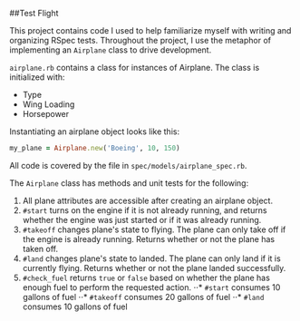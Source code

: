 ##Test Flight

This project contains code I used to help familiarize myself with writing and organizing RSpec tests. Throughout the project, I use the metaphor of implementing an `Airplane` class to drive development.

`airplane.rb` contains a class for instances of Airplane. The class is initialized with:
* Type
* Wing Loading
* Horsepower

Instantiating an airplane object looks like this:
```ruby
my_plane = Airplane.new('Boeing', 10, 150)
```

All code is covered by the file in `spec/models/airplane_spec.rb`.

The `Airplane` class has methods and unit tests for the following:

1. All plane attributes are accessible after creating an airplane object.
2. `#start` turns on the engine if it is not already running, and returns whether the engine was just started or if it was already running.
3. `#takeoff` changes plane's state to flying. The plane can only take off if the engine is already running. Returns whether or not the plane has taken off.
4. `#land` changes plane's state to landed. The plane can only land if it is currently flying. Returns whether or not the plane landed successfully.
5. `#check_fuel` returns `true` or `false` based on whether the plane has enough fuel to perform the requested action.
⋅⋅* `#start` consumes 10 gallons of fuel
⋅⋅* `#takeoff` consumes 20 gallons of fuel
⋅⋅* `#land` consumes 10 gallons of fuel
